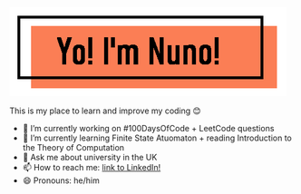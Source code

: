 ![Banner](https://github.com/NunoAGoncalves/NunoAGoncalves/blob/master/Banner.PNG)

This is my place to learn and improve my coding :blush:	

- 🔭 I’m currently working on #100DaysOfCode + LeetCode questions
- 🌱 I’m currently learning Finite State Atuomaton + reading Introduction to the Theory of Computation
- 💬 Ask me about university in the UK
- 📫 How to reach me: [link to LinkedIn!](https://www.linkedin.com/in/nuno-alexandre-goncalves-925b18162/)
- 😄 Pronouns: he/him
